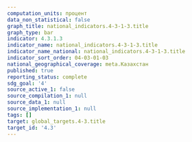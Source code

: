 ```yaml
---
computation_units: процент
data_non_statistical: false
graph_title: national_indicators.4-3-1-3.title
graph_type: bar
indicator: 4.3.1.3
indicator_name: national_indicators.4-3-1-3.title
indicator_name_national: national_indicators.4-3-1-3.title
indicator_sort_order: 04-03-01-03
national_geographical_coverage: meta.Казахстан
published: true
reporting_status: complete
sdg_goal: '4'
source_active_1: false
source_compilation_1: null
source_data_1: null
source_implementation_1: null
tags: []
target: global_targets.4-3.title
target_id: '4.3'
---
```


